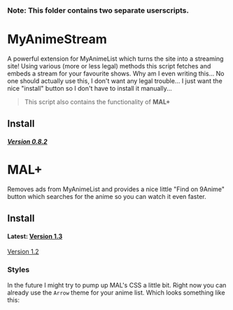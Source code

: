 ### Note: This folder contains two separate userscripts.

# MyAnimeStream
A powerful extension for MyAnimeList which turns the site into a streaming site! Using various (more or less legal) methods this script fetches and embeds a stream for your favourite shows. Why am I even writing this... No one should actually use this, I don't want any legal trouble... I just want the nice "install" button so I don't have to install it manually...
> This script also contains the functionality of **MAL+**

## Install
##### [Version 0.8.2](https://github.com/siku2/InScripts/raw/master/scripts/MAL%2B/MyAnimeStream/Deities/myanimestream.user.js)


# MAL+

Removes ads from MyAnimeList and provides a nice little "Find on 9Anime" button which searches for the anime so you can watch it even faster.

## Install

#### Latest: [Version 1.3](https://cdn.rawgit.com/siku2/InScripts/cdea1292/scripts/MAL%2B/MALplus.user.js)
[Version 1.2](https://cdn.rawgit.com/siku2/InScripts/1a339cfb/scripts/MAL%2B/MALplus.user.js)

### Styles

In the future I might try to pump up MAL's CSS a little bit. Right now you can already use the `Arrow` theme for your anime list. Which looks something like this:
